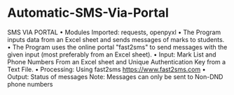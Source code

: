 # Automatic-SMS-Via-Portal
SMS VIA PORTAL
•	Modules Imported: requests, openpyxl
•	The Program inputs data from an Excel sheet and sends messages of marks to students. 
•	The Program uses the online portal "fast2sms" to send messages with the given input (most preferably from an Excel sheet).
•	Input: Mark List and Phone Numbers From an Excel sheet and Unique Authentication Key from a Text File.
•	Processing: Using fast2sms https://www.fast2sms.com
•	Output: Status of messages 
Note: Messages can only be sent to Non-DND phone numbers
